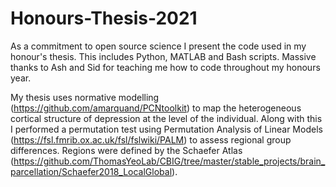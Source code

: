 # Honours-Thesis-2021
As a commitment to open source science I present the code used in my honour's thesis. This includes Python, MATLAB and Bash scripts. Massive thanks to Ash and Sid for teaching me how to code throughout my honours year.

My thesis uses normative modelling (https://github.com/amarquand/PCNtoolkit) to map the heterogeneous cortical structure of depression at the level of the individual. Along with this I performed a permutation test using Permutation Analysis of Linear Models (https://fsl.fmrib.ox.ac.uk/fsl/fslwiki/PALM) to assess regional group differences. Regions were defined by the Schaefer Atlas (https://github.com/ThomasYeoLab/CBIG/tree/master/stable_projects/brain_parcellation/Schaefer2018_LocalGlobal).
